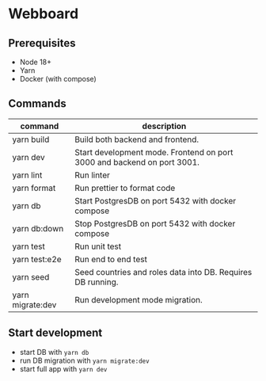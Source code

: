 # Webboard

## Prerequisites

- Node 18+
- Yarn
- Docker (with compose)

## Commands

| command             | description                                                             |
| ------------------- | ----------------------------------------------------------------------- |
| yarn build          | Build both backend and frontend.                                        |
| yarn dev            | Start development mode. Frontend on port 3000 and backend on port 3001. |
| yarn lint           | Run linter                                                              |
| yarn format         | Run prettier to format code                                             |
| yarn db             | Start PostgresDB on port 5432 with docker compose                       |
| yarn db:down        | Stop PostgresDB on port 5432 with docker compose                        |
| yarn test           | Run unit test                                                           |
| yarn test:e2e       | Run end to end test                                                     |
| yarn seed           | Seed countries and roles data into DB. Requires DB running.             |
| yarn migrate:dev    | Run development mode migration.                                         |

## Start development

- start DB with `yarn db`
- run DB migration with `yarn migrate:dev`
- start full app with `yarn dev`


